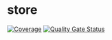 # store

[![Coverage](https://sonarcloud.io/api/project_badges/measure?project=flexbase-eng_store&metric=coverage)](https://sonarcloud.io/summary/new_code?id=flexbase-eng_store) [![Quality Gate Status](https://sonarcloud.io/api/project_badges/measure?project=flexbase-eng_store&metric=alert_status)](https://sonarcloud.io/summary/new_code?id=flexbase-eng_store)
